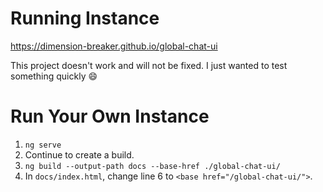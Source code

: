 # Running Instance
https://dimension-breaker.github.io/global-chat-ui

This project doesn't work and will not be fixed. I just wanted to test something quickly :smile:

# Run Your Own Instance
1. `ng serve`
2. Continue to create a build.
3. `ng build --output-path docs --base-href ./global-chat-ui/`
4. In `docs/index.html`, change line 6 to `<base href="/global-chat-ui/">`.
